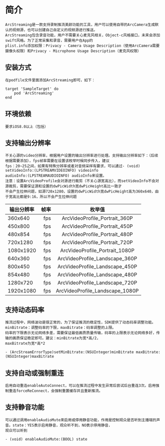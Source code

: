 # 简介
    ArcStreaming是一款支持录制推流美颜功能的工具，用户可以使用自带的ArcCamera生成默认的视频源，也可以创建自己自定义的视频源进行推送。
    ArcStreaming包含录音功能，用户不需要关心麦克风相关，Object-c风格接口，未来会添加swift风格。为了正常采集和录音，需要用户在App的
    plist.info添加权限：Privacy - Camera Usage Description（使用ArcCamera需要摄像头权限）和Privacy - Microphone Usage Description（麦克风权限）

## 安装方式
    在podfile文件里面添加ArcStreaming即可，如下：
    
    target 'SampleTarget' do
        pod 'ArcStreaming'
    end

## 环境依赖
    要求iOS8.0以上（包括）
    
## 支持输出分辨率
    不关心源的video分辨率，根据用户设置的输出分辨率进行处理。支持输出分辨率如下：（后续根据需要添加），fps帧率需要在设置该枚举时候同步传入，建议
    fps：20~25之间，如果有特殊分辨率或者对音频采样有要求，可以通过- (void) setVideoInfo:(LPSTREAMVIDEOINFO) videoinfo 
    audioInfo:(LPSTREAMAUDIOINFO) audioInfo来设置。
    注意：设置ArcVideoProfile会对源进行裁剪（不关心源宽高比），而setVideoInfo不会对源裁剪，需要保证源和设置的dwPicWidth宽dwPicHeight高比一致才
    不会产生拉伸问题，如源720x1280，设置的dwPicWidth宽dwPicHeight高为360x640，由于宽高比都是9:16，所以不会产生拉伸问题
    
   | 输出分辨率  | 帧率    |  枚举值  |
   | --------   | -----:   | :----: |
   | 360x640        | fps      |   ArcVideoProfile_Portrait_360P    |
   | 450x800        | fps      |   ArcVideoProfile_Portrait_450P    |
   | 480x854        | fps      |   ArcVideoProfile_Portrait_480P    |
   | 720x1280        | fps      |   ArcVideoProfile_Portrait_720P    |
   | 1080x1920        | fps      |   ArcVideoProfile_Portrait_1080P   |
   | 640x360        | fps      |   ArcVideoProfile_Landscape_360P   |
   | 800x450        | fps      |   ArcVideoProfile_Landscape_450P   |
   | 854x480        | fps      |   ArcVideoProfile_Landscape_480P   |
   | 1280x720        | fps      |   ArcVideoProfile_Landscape_720P   |
   | 1920x1080        | fps      |   ArcVideoProfile_Landscape_1080P  |

## 支持动态码率
    推流过程中，网络波动是很正常的，为了保证推流的稳定性，SDK提供了动态码率调整功能。minBitrate：调整码率的下限，maxBitrate：码率调整的上限。
    码率的下限表示无论网络多差，需要保证最低画质质量传输，码率的上限表示无论网络多好，传输的画质保证稳定即可。建议：minBitrate为宽*高/2，
    maxBitrate为宽*高*2
    
    - (ArcStreamErrorType)setMinBitrate:(NSUInteger)minBitrate maxBitrate:(NSUInteger)maxBitrate

## 支持自动或强制重连
    启用自动重连enableAutoConnect，可以在推流过程中发生异常后尝试后台重连3次。启用强制重连forceReConnect，会强制重置缓存并且重新推流。
    
## 支持静音功能
    可以通过调用enableAudioMute来启用或停用静音功能，作用是控制观众是否听到主播端的声音。state：YES表示启用静音，观众听不到，NO表示停用静音，
    观众可以听到
    
    - (void) enableAudioMute:(BOOL) state

